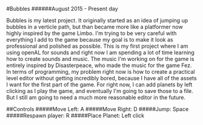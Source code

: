 #Bubbles
######August 2015 - Present day

Bubbles is my latest project. It originally started as an idea of jumping up bubbles in a verticle path, but than became more like a platformer now highly inspired by the game Limbo. I'm trying to be very careful with everything I add to the game because my goal is to make it look as professional and polished as possible. This is my first project where I am using openAL for sounds and right now I am spending a lot of time learning how to create sounds and music. The music I'm working on for the game is entirely inspired by Disasterpeace, who made the music for the game Fez. In terms of programming, my problem right now is how to create a practical level editor without getting incredibly bored, because I have all of the assets I want for the first part of the game. For right now, I can add planets by left clicking as I play the game, and eventually I'm going to save those to a file. But I still am going to need a much more reasonable editor in the future.

##Controls
#####Move Left: A
#####Move Right: D
#####Jump: Space
#####Respawn player: R
#####Place Planet: Left click
